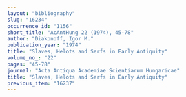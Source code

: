 ```yaml
---
layout: "bibliography"
slug: "16234"
occurrence_id: "1156"
short_title: "AcAntHung 22 (1974), 45-78"
author: "Diakonoff, Igor M."
publication_year: "1974"
title: "Slaves, Helots and Serfs in Early Antiquity"
volume_no_: "22"
pages: "45-78"
journal: "Acta Antiqua Academiae Scientiarum Hungaricae"
title: "Slaves, Helots and Serfs in Early Antiquity"
previous_item: "16237"
---
```

